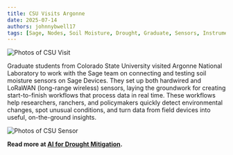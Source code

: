 ```yaml
---
title: CSU Visits Argonne
date: 2025-07-14
authors: johnnybwell17
tags: [Sage, Nodes, Soil Moisture, Drought, Graduate, Sensors, Instruments, Development, Community, LoRaWAN, CSU]
---
```


![Photos of CSU Visit](./img/colorado-state/hairik1.jpeg)

Graduate students from Colorado State University visited Argonne National Laboratory to work with the Sage team on connecting and testing soil moisture sensors on Sage Devices. They set up both hardwired and LoRaWAN (long-range wireless) sensors, laying the groundwork for creating start-to-finish workflows that process data in real time. These workflows help researchers, ranchers, and policymakers quickly detect environmental changes, spot unusual conditions, and turn data from field devices into useful, on-the-ground insights.

![Photos of CSU Sensor](./img/colorado-state/csu_sm_sensor.jpeg)

**Read more at [AI for Drought Mitigation](/use-cases/ai-drought-mitigation).**
